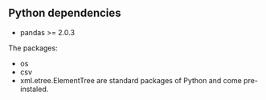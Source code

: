 ## Python dependencies 

- pandas >= 2.0.3

The packages:
- os
- csv
- xml.etree.ElementTree
are standard packages of Python and come pre-instaled.

